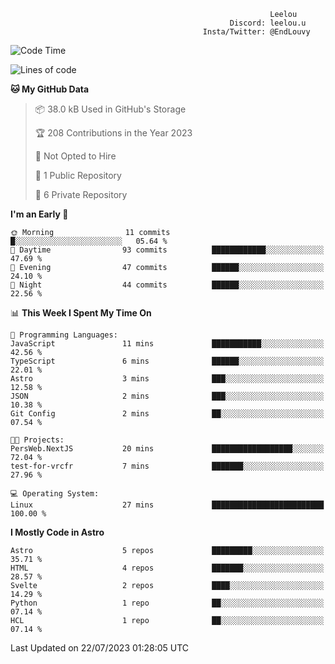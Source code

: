 ```text
                                                          Leelou
                                                 Discord: leelou.u
                                           Insta/Twitter: @EndLouvy
```

<!--START_SECTION:waka-->
![Code Time](http://img.shields.io/badge/Code%20Time-5%20hrs%205%20mins-blue)

![Lines of code](https://img.shields.io/badge/From%20Hello%20World%20I%27ve%20Written-61.3%20thousand%20lines%20of%20code-blue)

**🐱 My GitHub Data** 

> 📦 38.0 kB Used in GitHub's Storage 
 > 
> 🏆 208 Contributions in the Year 2023
 > 
> 🚫 Not Opted to Hire
 > 
> 📜 1 Public Repository 
 > 
> 🔑 6 Private Repository 
 > 
**I'm an Early 🐤** 

```text
🌞 Morning                11 commits          █░░░░░░░░░░░░░░░░░░░░░░░░   05.64 % 
🌆 Daytime                93 commits          ████████████░░░░░░░░░░░░░   47.69 % 
🌃 Evening                47 commits          ██████░░░░░░░░░░░░░░░░░░░   24.10 % 
🌙 Night                  44 commits          ██████░░░░░░░░░░░░░░░░░░░   22.56 % 
```


📊 **This Week I Spent My Time On** 

```text
💬 Programming Languages: 
JavaScript               11 mins             ███████████░░░░░░░░░░░░░░   42.56 % 
TypeScript               6 mins              ██████░░░░░░░░░░░░░░░░░░░   22.01 % 
Astro                    3 mins              ███░░░░░░░░░░░░░░░░░░░░░░   12.58 % 
JSON                     2 mins              ███░░░░░░░░░░░░░░░░░░░░░░   10.38 % 
Git Config               2 mins              ██░░░░░░░░░░░░░░░░░░░░░░░   07.54 % 

🐱‍💻 Projects: 
PersWeb.NextJS           20 mins             ██████████████████░░░░░░░   72.04 % 
test-for-vrcfr           7 mins              ███████░░░░░░░░░░░░░░░░░░   27.96 % 

💻 Operating System: 
Linux                    27 mins             █████████████████████████   100.00 % 
```

**I Mostly Code in Astro** 

```text
Astro                    5 repos             █████████░░░░░░░░░░░░░░░░   35.71 % 
HTML                     4 repos             ███████░░░░░░░░░░░░░░░░░░   28.57 % 
Svelte                   2 repos             ████░░░░░░░░░░░░░░░░░░░░░   14.29 % 
Python                   1 repo              ██░░░░░░░░░░░░░░░░░░░░░░░   07.14 % 
HCL                      1 repo              ██░░░░░░░░░░░░░░░░░░░░░░░   07.14 % 
```




 Last Updated on 22/07/2023 01:28:05 UTC
<!--END_SECTION:waka-->
